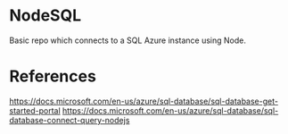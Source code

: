 # NodeSQL
Basic repo which connects to a SQL Azure instance using Node.

# References
https://docs.microsoft.com/en-us/azure/sql-database/sql-database-get-started-portal
https://docs.microsoft.com/en-us/azure/sql-database/sql-database-connect-query-nodejs
